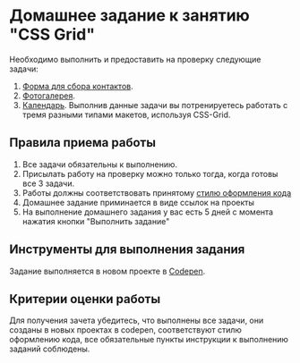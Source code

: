 # Домашнее задание к занятию "CSS Grid"

Необходимо выполнить и предоставить на проверку следующие задачи:

1. [Форма для сбора контактов](https://github.com/netology-code/mq-homeworks/tree/mq-63/css-grid/form).
2. [Фотогалерея](https://github.com/netology-code/mq-homeworks/tree/mq-63/css-grid/gallery).
3. [Календарь](https://github.com/netology-code/mq-homeworks/tree/mq-63/css-grid/calendar).
Выполнив данные задачи вы потренируетесь работать с тремя разными типами макетов, используя CSS-Grid.

## Правила приема работы
1. Все задачи обязательны к выполнению. 
2. Присылать работу на проверку можно только тогда, когда готовы все 3 задачи.
3. Работы должны соответствовать принятому [стилю оформления кода](https://github.com/netology-code/codestyle/tree/master/css)
4. Домашнее задание приминается в виде ссылок на проекты
5. На выполнение домашнего задания у вас есть 5 дней с момента нажатия кнопки "Выполнить задание"

## Инструменты для выполнения задания
Задание выполняется в новом проекте в [Codepen](https://codepen.io/).

## Критерии оценки работы
Для получения зачета убедитесь, что выполнены все задачи, они созданы в новых проектах в codepen, cоответствуют стилю оформлению кода, все обязательные пункты инструкции к выполнению заданий соблюдены.
